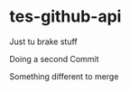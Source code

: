 tes-github-api
==============

Just tu brake stuff

Doing a second Commit

Something different to merge
